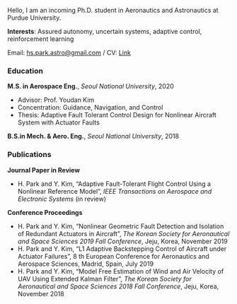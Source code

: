 Hello, I am an incoming Ph.D. student in Aeronautics and Astronautics at Purdue University.


**Interests**: Assured autonomy, uncertain systems, adaptive control, reinforcement learning  

Email: hs.park.astro@gmail.com
/ CV: [Link](https://github.com/hsparkastro/hsparkastro.github.io/raw/main/CV_hyunsangpark.pdf)


### Education
**M.S. in Aerospace Eng.**, _Seoul National University_, 2020
- Advisor: Prof. Youdan Kim
- Concentration: Guidance, Navigation, and Control
- Thesis: Adaptive Fault Tolerant Control Design for Nonlinear Aircraft System with Actuator Faults

**B.S.in Mech. & Aero. Eng.**, _Seoul National University_, 2018

### Publications
**Journal Paper in Review**
- H. Park and Y. Kim, “Adaptive Fault-Tolerant Flight Control Using a Nonlinear Reference Model”, _IEEE Transactions on Aerospace and Electronic Systems_ (in review)

**Conference Proceedings**
- H. Park and Y. Kim, “Nonlinear Geometric Fault Detection and Isolation of Redundant Actuators in Aircraft”, _The Korean Society for Aeronautical and Space Sciences 2019 Fall Conference_, Jeju, Korea, November 2019
- H. Park and Y. Kim, “L1 Adaptive Backstepping Control of Aircraft under Actuator Failures”, 8 th European Conference for Aeronautics and Aerospace Sciences, Madrid, Spain, July 2019
- H. Park and Y. Kim, “Model Free Estimation of Wind and Air Velocity of UAV Using Extended Kalman Filter”, _The Korean Society for Aeronautical and Space Sciences 2018 Fall Conference_, Jeju, Korea, November 2018

